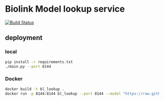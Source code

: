 # Biolink Model lookup service
[![Build Status](https://travis-ci.com/TranslatorIIPrototypes/bl_lookup.svg?branch=master)](https://travis-ci.com/TranslatorIIPrototypes/bl_lookup)
## deployment

### local

```bash
pip install -r requirements.txt
./main.py --port 8144
```

### Docker

```bash
docker build -t bl_lookup .
docker run -p 8144:8144 bl_lookup --port 8144 --model "https://raw.githubusercontent.com/TranslatorIIPrototypes/biolink-model/moreprefixes/biolink-model.yaml"
```
